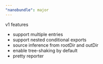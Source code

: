 ```yaml
---
"nanobundle": major
---
```


v1 features

- support multiple entries
- support nested conditional exports
- source inference from rootDir and outDir
- enable tree-shaking by default
- pretty reporter
